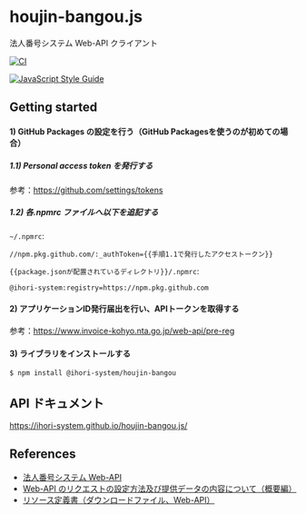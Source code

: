 houjin-bangou.js
===

法人番号システム Web-API クライアント

[![CI](https://github.com/ihori-system/houjin-bangou.js/actions/workflows/ci.yml/badge.svg)](https://github.com/ihori-system/houjin-bangou.js/actions/workflows/ci.yml)

[![JavaScript Style Guide](https://cdn.rawgit.com/standard/standard/master/badge.svg)](https://github.com/standard/standard)

## Getting started

#### 1) GitHub Packages の設定を行う（GitHub Packagesを使うのが初めての場合）

##### 1.1) Personal access token を発行する

参考：https://github.com/settings/tokens

##### 1.2) 各.npmrc ファイルへ以下を追記する

`~/.npmrc`:

```
//npm.pkg.github.com/:_authToken={{手順1.1で発行したアクセストークン}}
```

`{{package.jsonが配置されているディレクトリ}}/.npmrc`:

```
@ihori-system:registry=https://npm.pkg.github.com
```

#### 2) アプリケーションID発行届出を行い、APIトークンを取得する

参考：https://www.invoice-kohyo.nta.go.jp/web-api/pre-reg

#### 3) ライブラリをインストールする

```
$ npm install @ihori-system/houjin-bangou
```

## API ドキュメント

https://ihori-system.github.io/houjin-bangou.js/

## References
- [法人番号システム Web-API](https://www.houjin-bangou.nta.go.jp/webapi/)
- [Web-API のリクエストの設定方法及び提供データの内容について（概要編）](https://www.houjin-bangou.nta.go.jp/documents/k-web-api-kinou-gaiyo.pdf)
- [リソース定義書（ダウンロードファイル、Web-API）](https://www.houjin-bangou.nta.go.jp/documents/k-resource-dl.pdf)
